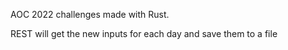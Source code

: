 AOC 2022 challenges made with Rust.

REST will get the new inputs for each day and save them to a file